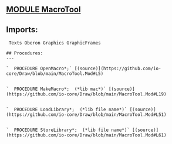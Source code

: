 
## [MODULE MacroTool](https://github.com/io-core/Draw/blob/main/MacroTool.Mod)

  ## Imports:
` Texts Oberon Graphics GraphicFrames`

```
## Procedures:
---

`  PROCEDURE OpenMacro*;` [(source)](https://github.com/io-core/Draw/blob/main/MacroTool.Mod#L5)


`  PROCEDURE MakeMacro*;  (*lib mac*)` [(source)](https://github.com/io-core/Draw/blob/main/MacroTool.Mod#L19)


`  PROCEDURE LoadLibrary*;  (*lib file name*)` [(source)](https://github.com/io-core/Draw/blob/main/MacroTool.Mod#L51)


`  PROCEDURE StoreLibrary*;  (*lib file name*)` [(source)](https://github.com/io-core/Draw/blob/main/MacroTool.Mod#L61)

